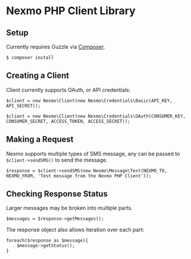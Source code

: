 Nexmo PHP Client Library
========================

## Setup

Currently requires Guzzle via [Composer](https://github.com/composer/composer). 
  
    $ composer install

## Creating a Client

Client currently supports OAuth, or API credentials:

`$client = new Nexmo\Client(new Nexmo\Credentials\Basic(API_KEY, API_SECRET));`

`$client = new Nexmo\Client(new Nexmo\Credentials\OAuth(CONSUMER_KEY, CONSUMER_SECRET, ACCESS_TOKEN, ACCESS_SECRET));`

## Making a Request

Nexmo supports multiple types of SMS message, any can be passed to `$client->sendSMS()` to send the message.

`$response = $client->sendSMS(new Nexmo\Message\Text(NEXMO_TO, NEXMO_FROM, 'Test message from the Nexmo PHP Client'));`

## Checking Response Status

Larger messages may be broken into multiple parts.

`$messages = $response->getMessages();`

The response object also allows iteration over each part:

    foreach($response as $message){
        $message->getStatus();
    }
